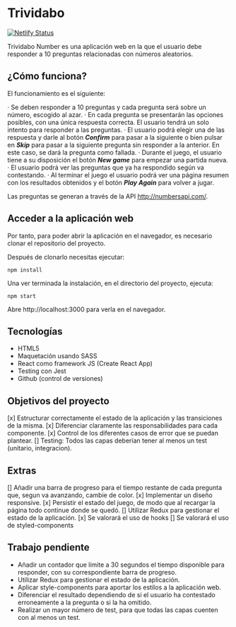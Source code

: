 # Trividabo

[![Netlify Status](https://api.netlify.com/api/v1/badges/8d4ab8d3-a466-4464-88a1-210f5d76b68b/deploy-status)](https://app.netlify.com/sites/trividabo-2dfd25/deploys)

Trividabo Number es una aplicación web en la que el usuario debe responder a 10 preguntas relacionadas con números aleatorios.

## ¿Cómo funciona?

El funcionamiento es el siguiente:

· Se deben responder a 10 preguntas y cada pregunta será sobre un número, escogido al azar.
· En cada pregunta se presentarán las opciones posibles, con una única respuesta correcta. El usuario tendrá un solo intento para responder a las preguntas.
· El usuario podrá elegir una de las respuesta y darle al botón **_Confirm_** para pasar a la siguiente o bien pulsar en **_Skip_** para pasar a la siguiente pregunta sin responder a la anterior. En este caso, se dará la pregunta como fallada.
· Durante el juego, el usuario tiene a su disposición el botón **_New game_** para empezar una partida nueva.
· El usuario podrá ver las preguntas que ya ha respondido según va contestando.
· Al terminar el juego el usuario podrá ver una página resumen con los resultados obtenidos y el botón **_Play Again_** para volver a jugar.

Las preguntas se generan a través de la API http://numbersapi.com/.

## Acceder a la aplicación web

Por tanto, para poder abrir la aplicación en el navegador, es necesario clonar el repositorio del proyecto.

Después de clonarlo necesitas ejecutar:

```
npm install
```

Una ver terminada la instalación, en el directorio del proyecto, ejecuta:

```
npm start
```

Abre http://localhost:3000 para verla en el navegador.

## Tecnologías

- HTML5
- Maquetación usando SASS
- React como framework JS (Create React App)
- Testing con Jest
- Github (control de versiones)

## Objetivos del proyecto

[x] Estructurar correctamente el estado de la aplicación y las transiciones de la misma.
[x] Diferenciar claramente las responsabilidades para cada componente.
[x] Control de los diferentes casos de error que se puedan plantear.
[] Testing: Todos las capas deberían tener al menos un test (unitario, integracion).

## Extras

[] Añadir una barra de progreso para el tiempo restante de cada pregunta que, segun va avanzando, cambie de color.
[x] Implementar un diseño responsive.
[x] Persistir el estado del juego, de modo que al recargar la página todo continue donde se quedó.
[] Utilizar Redux para gestionar el estado de la aplicación.
[x] Se valorará el uso de hooks
[] Se valorará el uso de styled-components

## Trabajo pendiente

- Añadir un contador que limite a 30 segundos el tiempo disponible para responder, con su correspondiente barra de progreso.
- Utilizar Redux para gestionar el estado de la aplicación.
- Aplicar style-components para aportar los estilos a la aplicación web.
- Diferenciar el resultado dependiendo de si el usuario ha contestado erroneamente a la pregunta o si la ha omitido.
- Realizar un mayor número de test, para que todas las capas cuenten con al menos un test.
